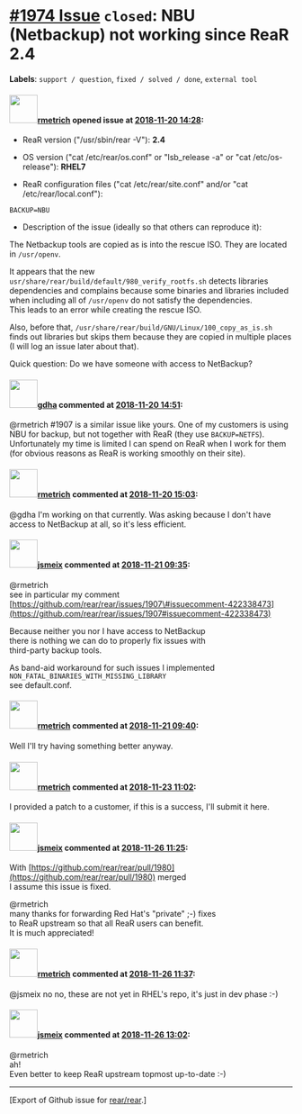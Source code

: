 [\#1974 Issue](https://github.com/rear/rear/issues/1974) `closed`: NBU (Netbackup) not working since ReaR 2.4
=============================================================================================================

**Labels**: `support / question`, `fixed / solved / done`,
`external tool`

#### <img src="https://avatars.githubusercontent.com/u/1163635?u=36b5e32e1dd55f1ce77cad431a5683fce40a7934&v=4" width="50">[rmetrich](https://github.com/rmetrich) opened issue at [2018-11-20 14:28](https://github.com/rear/rear/issues/1974):

-   ReaR version ("/usr/sbin/rear -V"): **2.4**

-   OS version ("cat /etc/rear/os.conf" or "lsb\_release -a" or "cat
    /etc/os-release"): **RHEL7**

-   ReaR configuration files ("cat /etc/rear/site.conf" and/or "cat
    /etc/rear/local.conf"):

<!-- -->

    BACKUP=NBU

-   Description of the issue (ideally so that others can reproduce it):

The Netbackup tools are copied as is into the rescue ISO. They are
located in `/usr/openv`.

It appears that the new
`usr/share/rear/build/default/980_verify_rootfs.sh` detects libraries
dependencies and complains because some binaries and libraries included
when including all of `/usr/openv` do not satisfy the dependencies.  
This leads to an error while creating the rescue ISO.

Also, before that, `/usr/share/rear/build/GNU/Linux/100_copy_as_is.sh`
finds out libraries but skips them because they are copied in multiple
places (I will log an issue later about that).

Quick question: Do we have someone with access to NetBackup?

#### <img src="https://avatars.githubusercontent.com/u/888633?u=cdaeb31efcc0048d3619651aa18dd4b76e636b21&v=4" width="50">[gdha](https://github.com/gdha) commented at [2018-11-20 14:51](https://github.com/rear/rear/issues/1974#issuecomment-440299808):

@rmetrich \#1907 is a similar issue like yours. One of my customers is
using NBU for backup, but not together with ReaR (they use
`BACKUP=NETFS`). Unfortunately my time is limited I can spend on ReaR
when I work for them (for obvious reasons as ReaR is working smoothly on
their site).

#### <img src="https://avatars.githubusercontent.com/u/1163635?u=36b5e32e1dd55f1ce77cad431a5683fce40a7934&v=4" width="50">[rmetrich](https://github.com/rmetrich) commented at [2018-11-20 15:03](https://github.com/rear/rear/issues/1974#issuecomment-440304324):

@gdha I'm working on that currently. Was asking because I don't have
access to NetBackup at all, so it's less efficient.

#### <img src="https://avatars.githubusercontent.com/u/1788608?u=925fc54e2ce01551392622446ece427f51e2f0ce&v=4" width="50">[jsmeix](https://github.com/jsmeix) commented at [2018-11-21 09:35](https://github.com/rear/rear/issues/1974#issuecomment-440597429):

@rmetrich  
see in particular my comment  
[https://github.com/rear/rear/issues/1907\#issuecomment-422338473](https://github.com/rear/rear/issues/1907#issuecomment-422338473)

Because neither you nor I have access to NetBackup  
there is nothing we can do to properly fix issues with  
third-party backup tools.

As band-aid workaround for such issues I implemented  
`NON_FATAL_BINARIES_WITH_MISSING_LIBRARY`  
see default.conf.

#### <img src="https://avatars.githubusercontent.com/u/1163635?u=36b5e32e1dd55f1ce77cad431a5683fce40a7934&v=4" width="50">[rmetrich](https://github.com/rmetrich) commented at [2018-11-21 09:40](https://github.com/rear/rear/issues/1974#issuecomment-440598880):

Well I'll try having something better anyway.

#### <img src="https://avatars.githubusercontent.com/u/1163635?u=36b5e32e1dd55f1ce77cad431a5683fce40a7934&v=4" width="50">[rmetrich](https://github.com/rmetrich) commented at [2018-11-23 11:02](https://github.com/rear/rear/issues/1974#issuecomment-441212171):

I provided a patch to a customer, if this is a success, I'll submit it
here.

#### <img src="https://avatars.githubusercontent.com/u/1788608?u=925fc54e2ce01551392622446ece427f51e2f0ce&v=4" width="50">[jsmeix](https://github.com/jsmeix) commented at [2018-11-26 11:25](https://github.com/rear/rear/issues/1974#issuecomment-441606574):

With
[https://github.com/rear/rear/pull/1980](https://github.com/rear/rear/pull/1980)
merged  
I assume this issue is fixed.

@rmetrich  
many thanks for forwarding Red Hat's "private" ;-) fixes  
to ReaR upstream so that all ReaR users can benefit.  
It is much appreciated!

#### <img src="https://avatars.githubusercontent.com/u/1163635?u=36b5e32e1dd55f1ce77cad431a5683fce40a7934&v=4" width="50">[rmetrich](https://github.com/rmetrich) commented at [2018-11-26 11:37](https://github.com/rear/rear/issues/1974#issuecomment-441609535):

@jsmeix no no, these are not yet in RHEL's repo, it's just in dev phase
:-)

#### <img src="https://avatars.githubusercontent.com/u/1788608?u=925fc54e2ce01551392622446ece427f51e2f0ce&v=4" width="50">[jsmeix](https://github.com/jsmeix) commented at [2018-11-26 13:02](https://github.com/rear/rear/issues/1974#issuecomment-441631303):

@rmetrich  
ah!  
Even better to keep ReaR upstream topmost up-to-date :-)

------------------------------------------------------------------------

\[Export of Github issue for
[rear/rear](https://github.com/rear/rear).\]
